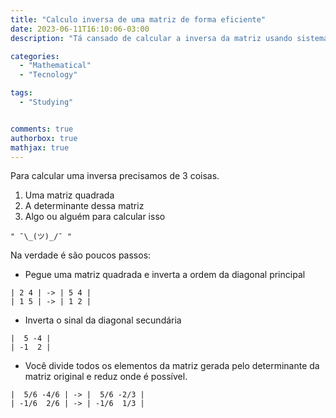 ```yaml
---
title: "Calculo inversa de uma matriz de forma eficiente"
date: 2023-06-11T16:10:06-03:00
description: "Tá cansado de calcular a inversa da matriz usando sistemas lineares igual um animal?"

categories:
  - "Mathematical"
  - "Tecnology"

tags:
  - "Studying"


comments: true
authorbox: true
mathjax: true
---
```


Para calcular uma inversa precisamos de 3 coisas.

1. Uma matriz quadrada
2. A determinante dessa matriz
3. Algo ou alguém para calcular isso

`" ¯\_(ツ)_/¯ "`

Na verdade é são poucos passos:

- Pegue uma matriz quadrada e inverta a ordem da diagonal principal

```
| 2 4 | -> | 5 4 |
| 1 5 | -> | 1 2 |
```

- Inverta o sinal da diagonal secundária

```
|  5 -4 |
| -1  2 |
```

- Você divide todos os elementos da matriz gerada pelo determinante da matriz original e reduz onde é possível.

```
|  5/6 -4/6 | -> |  5/6 -2/3 |
| -1/6  2/6 | -> | -1/6  1/3 |
```
